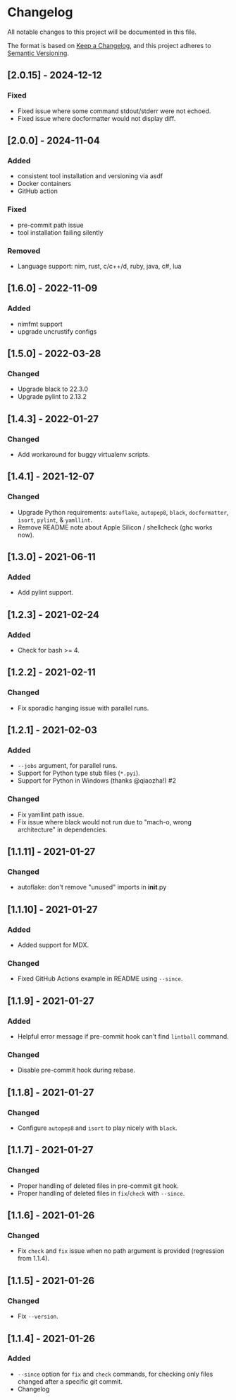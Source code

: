 # Changelog

All notable changes to this project will be documented in this file.

The format is based on [Keep a Changelog](https://keepachangelog.com/en/1.0.0/),
and this project adheres to [Semantic Versioning](https://semver.org/spec/v2.0.0.html).

## [2.0.15] - 2024-12-12

### Fixed

- Fixed issue where some command stdout/stderr were not echoed.
- Fixed issue where docformatter would not display diff.

## [2.0.0] - 2024-11-04

### Added

- consistent tool installation and versioning via asdf
- Docker containers
- GitHub action

### Fixed

- pre-commit path issue
- tool installation failing silently

### Removed

- Language support: nim, rust, c/c++/d, ruby, java, c#, lua

## [1.6.0] - 2022-11-09

### Added

- nimfmt support
- upgrade uncrustify configs

## [1.5.0] - 2022-03-28

### Changed

- Upgrade black to 22.3.0
- Upgrade pylint to 2.13.2

## [1.4.3] - 2022-01-27

### Changed

- Add workaround for buggy virtualenv scripts.

## [1.4.1] - 2021-12-07

### Changed

- Upgrade Python requirements: `autoflake`, `autopep8`, `black`, `docformatter`, `isort`, `pylint`, & `yamllint`.
- Remove README note about Apple Silicon / shellcheck (ghc works now).

## [1.3.0] - 2021-06-11

### Added

- Add pylint support.

## [1.2.3] - 2021-02-24

### Added

- Check for bash >= 4.

## [1.2.2] - 2021-02-11

### Changed

- Fix sporadic hanging issue with parallel runs.

## [1.2.1] - 2021-02-03

### Added

- `--jobs` argument, for parallel runs.
- Support for Python type stub files (`*.pyi`).
- Support for Python in Windows (thanks @qiaozha!) #2

### Changed

- Fix yamllint path issue.
- Fix issue where black would not run due to "mach-o, wrong architecture" in dependencies.

## [1.1.11] - 2021-01-27

### Changed

- autoflake: don't remove "unused" imports in **init**.py

## [1.1.10] - 2021-01-27

### Added

- Added support for MDX.

### Changed

- Fixed GitHub Actions example in README using `--since`.

## [1.1.9] - 2021-01-27

### Added

- Helpful error message if pre-commit hook can't find `lintball` command.

### Changed

- Disable pre-commit hook during rebase.

## [1.1.8] - 2021-01-27

### Changed

- Configure `autopep8` and `isort` to play nicely with `black`.

## [1.1.7] - 2021-01-27

### Changed

- Proper handling of deleted files in pre-commit git hook.
- Proper handling of deleted files in `fix`/`check` with `--since`.

## [1.1.6] - 2021-01-26

### Changed

- Fix `check` and `fix` issue when no path argument is provided (regression from
  1.1.4).

## [1.1.5] - 2021-01-26

### Changed

- Fix `--version`.

## [1.1.4] - 2021-01-26

### Added

- `--since` option for `fix` and `check` commands, for checking only files
  changed after a specific git commit.
- Changelog
